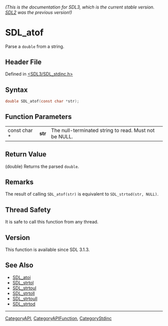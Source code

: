 ###### (This is the documentation for SDL3, which is the current stable version. [SDL2](https://wiki.libsdl.org/SDL2/) was the previous version!)
# SDL_atof

Parse a `double` from a string.

## Header File

Defined in [<SDL3/SDL_stdinc.h>](https://github.com/libsdl-org/SDL/blob/main/include/SDL3/SDL_stdinc.h)

## Syntax

```c
double SDL_atof(const char *str);
```

## Function Parameters

|              |         |                                                       |
| ------------ | ------- | ----------------------------------------------------- |
| const char * | **str** | The null-terminated string to read. Must not be NULL. |

## Return Value

(double) Returns the parsed `double`.

## Remarks

The result of calling `SDL_atof(str)` is equivalent to `SDL_strtod(str,
NULL)`.

## Thread Safety

It is safe to call this function from any thread.

## Version

This function is available since SDL 3.1.3.

## See Also

- [SDL_atoi](SDL_atoi)
- [SDL_strtol](SDL_strtol)
- [SDL_strtoul](SDL_strtoul)
- [SDL_strtoll](SDL_strtoll)
- [SDL_strtoull](SDL_strtoull)
- [SDL_strtod](SDL_strtod)

----
[CategoryAPI](CategoryAPI), [CategoryAPIFunction](CategoryAPIFunction), [CategoryStdinc](CategoryStdinc)

